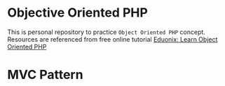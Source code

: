 # Objective Oriented PHP
This is personal repository to practice `Object Oriented PHP` concept. Resources are referenced from free online tutorial [Eduonix: Learn Object Oriented PHP](https://www.eduonix.com/courses/Web-Development/learn-object-oriented-php-by-building-a-complete-website)


# MVC Pattern
